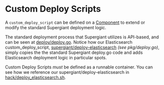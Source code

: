 # Custom Deploy Scripts

A `custom_deploy_script` can be defined on a [Component](components.md) to
extend or modify the standard Supergiant deployment logic.

The standard deployment process that Supergiant utilizes is API-based, and can
be seen at [deploy/deploy.go](https://github.com/supergiant/supergiant/tree/master/deploy/deploy.go).
Notice how our Elasticsearch custom_deploy_script,
[supergiant/deploy-elasticsearch](https://github.com/supergiant/deploy-elasticsearch)
_(see pkg/deploy.go)_, simply copies the the standard Supergiant deploy.go code
and adds Elasticsearch deployment logic in particular spots.

Custom Deploy Scripts _must_ be defined as a runnable container. You can see how
we reference our supergiant/deploy-elasticsearch in
[hack/deploy_elasticsearch.sh](https://github.com/supergiant/supergiant/tree/master/hack/deploy_elasticsearch.sh).
